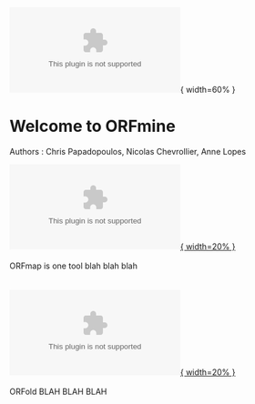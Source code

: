 ![LOGO_ORFmine](./img/icons/Logo_ORFmine.eps){ width=60% }


# Welcome to ORFmine

Authors : Chris Papadopoulos, Nicolas Chevrollier, Anne Lopes


[ ![](./img/icons/Logo_ORFmap.eps){ width=20% }](./orfmap_description.md) <br><br>
ORFmap is one tool blah blah blah 
<br><br><br>
[![](./img/icons/Logo_ORFold.eps){ width=20% }](./Objective_orfold.md) <br><br>
ORFold BLAH BLAH BLAH 
